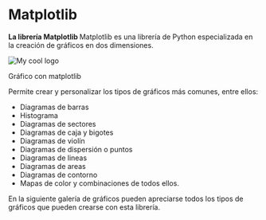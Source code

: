 # Matplotlib

<b> La librería Matplotlib </b>
Matplotlib es una librería de Python especializada en la creación de gráficos en dos dimensiones.

<img src="sunnyland.png" alt="My cool logo"/>

Gráfico con matplotlib

Permite crear y personalizar los tipos de gráficos más comunes, entre ellos:

- Diagramas de barras
- Histograma
- Diagramas de sectores
- Diagramas de caja y bigotes
- Diagramas de violín
- Diagramas de dispersión o puntos
- Diagramas de lineas
- Diagramas de areas
- Diagramas de contorno
- Mapas de color y combinaciones de todos ellos.

En la siguiente galería de gráficos pueden apreciarse todos los tipos de gráficos que pueden crearse con esta librería.
